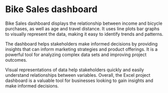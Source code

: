# Bike Sales dashboard
Bike Sales dashboard displays the relationship between income and bicycle purchases, as well as age and travel distance. It uses  line plots bar graphs to visually represent the data, making it easy to identify trends and patterns.

The dashboard helps stakeholders make informed decisions by providing insights that can inform marketing strategies and product offerings. It is a powerful tool for analyzing complex data sets and improving project outcomes.

Visual representations of data help stakeholders quickly and easily understand relationships between variables. Overall, the Excel project dashboard is a valuable tool for businesses looking to gain insights and make informed decisions.
